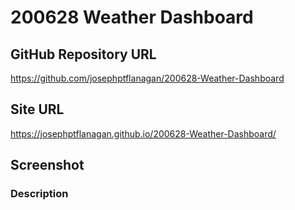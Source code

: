 # 200628 Weather Dashboard

## GitHub Repository URL
https://github.com/josephptflanagan/200628-Weather-Dashboard

## Site URL
https://josephptflanagan.github.io/200628-Weather-Dashboard/

## Screenshot

### Description